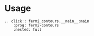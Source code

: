 # Usage

```{eval-rst}
.. click:: fermi_contours.__main__:main
    :prog: fermi-contours
    :nested: full
```

